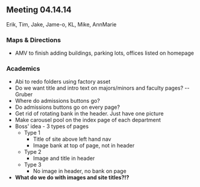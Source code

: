 ## Meeting 04.14.14
Erik, Tim, Jake, Jame-o, KL, Mike, AnnMarie

### Maps & Directions
* AMV to finish adding buildings, parking lots, offices listed on homepage

### Academics
* Abi to redo folders using factory asset
* Do we want title and intro text on majors/minors and faculty pages? -- Gruber
* Where do admissions buttons go?
* Do admissions buttons go on every page?
* Get rid of rotating bank in the header. Just have one picture
* Make carousel pool on the index page of each department
* Boss' idea - 3 types of pages
    * Type 1
        * Title of site above left hand nav
        * Image bank at top of page, not in header
    * Type 2
        * Image and title in header
    * Type 3
        * No image in header, no bank on page
* **What do we do with images and site titles?!?**
